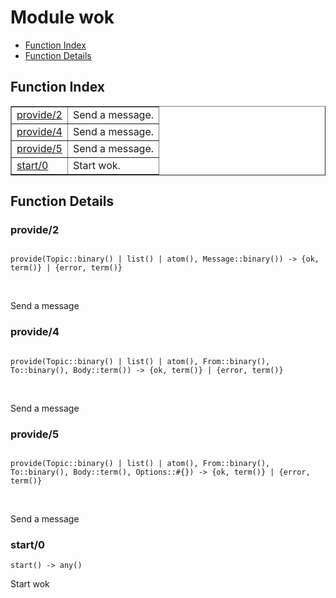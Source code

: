 

# Module wok #
* [Function Index](#index)
* [Function Details](#functions)

<a name="index"></a>

## Function Index ##


<table width="100%" border="1" cellspacing="0" cellpadding="2" summary="function index"><tr><td valign="top"><a href="#provide-2">provide/2</a></td><td>
Send a message.</td></tr><tr><td valign="top"><a href="#provide-4">provide/4</a></td><td>
Send a message.</td></tr><tr><td valign="top"><a href="#provide-5">provide/5</a></td><td>
Send a message.</td></tr><tr><td valign="top"><a href="#start-0">start/0</a></td><td>
Start wok.</td></tr></table>


<a name="functions"></a>

## Function Details ##

<a name="provide-2"></a>

### provide/2 ###

<pre><code>
provide(Topic::binary() | list() | atom(), Message::binary()) -&gt; {ok, term()} | {error, term()}
</code></pre>
<br />

Send a message

<a name="provide-4"></a>

### provide/4 ###

<pre><code>
provide(Topic::binary() | list() | atom(), From::binary(), To::binary(), Body::term()) -&gt; {ok, term()} | {error, term()}
</code></pre>
<br />

Send a message

<a name="provide-5"></a>

### provide/5 ###

<pre><code>
provide(Topic::binary() | list() | atom(), From::binary(), To::binary(), Body::term(), Options::#{}) -&gt; {ok, term()} | {error, term()}
</code></pre>
<br />

Send a message

<a name="start-0"></a>

### start/0 ###

`start() -> any()`

Start wok

